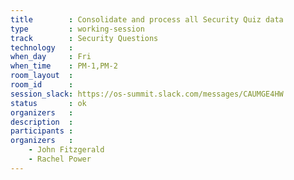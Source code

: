 ```yaml
---
title        : Consolidate and process all Security Quiz data
type         : working-session
track        : Security Questions
technology   :
when_day     : Fri
when_time    : PM-1,PM-2
room_layout  :
room_id      :
session_slack: https://os-summit.slack.com/messages/CAUMGE4HW
status       : ok
organizers   :
description  :
participants :
organizers   :
    - John Fitzgerald
    - Rachel Power
---
```

